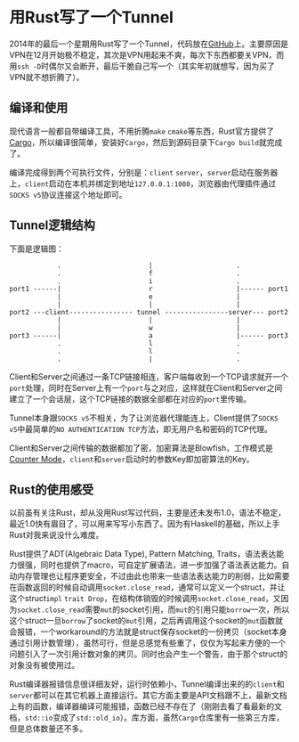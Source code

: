 用Rust写了一个Tunnel
==================

2014年的最后一个星期用Rust写了一个Tunnel，代码放在[GitHub](https://github.com/airtrack/stunnel)上。主要原因是VPN在12月开始极不稳定，其次是VPN用起来不爽，每次下东西都要关VPN，而用`ssh -D`时偶尔又会断开，最后干脆自己写一个（其实年初就想写，因为买了VPN就不想折腾了）。

编译和使用
--------

现代语言一般都自带编译工具，不用折腾`make` `cmake`等东西，Rust官方提供了[Cargo](https://crates.io/)，所以编译很简单，安装好`Cargo`，然后到源码目录下`Cargo build`就完成了。

编译完成得到两个可执行文件，分别是：`client` `server`，`server`启动在服务器上，`client`启动在本机并绑定到地址`127.0.0.1:1080`，浏览器由代理插件通过`SOCKS v5`协议连接这个地址即可。

Tunnel逻辑结构
-------------

下面是逻辑图：

	            .                      |                     .
	            .                      f                     .
	            .                      i                     .
	port1 ------|                      r                     |------ port1
	            |                      e                     |
	            |                      |                     |
	port2 ---client---------------- tunnel ----------------server--- port2
	            |                      |                     |
	            |                      w                     |
	port3 ------|                      a                     |------ port3
	            .                      l                     .
	            .                      l                     .
	            .                      |                     .

Client和Server之间通过一条TCP链接相连，客户端每收到一个TCP请求就开一个`port`处理，同时在Server上有一个`port`与之对应，这样就在Client和Server之间建立了一个会话层，这个TCP链接的数据全部都在对应的`port`里传输。

Tunnel本身跟`SOCKS v5`不相关，为了让浏览器代理能连上，Client提供了`SOCKS v5`中最简单的`NO AUTHENTICATION TCP`方法，即无用户名和密码的TCP代理。

Client和Server之间传输的数据都加了密，加密算法是Blowfish，工作模式是[Counter Mode](http://zh.wikipedia.org/wiki/%E5%9D%97%E5%AF%86%E7%A0%81%E7%9A%84%E5%B7%A5%E4%BD%9C%E6%A8%A1%E5%BC%8F#.E8.AE.A1.E6.95.B0.E5.99.A8.E6.A8.A1.E5.BC.8F.EF.BC.88CTR.EF.BC.89)，`client`和`server`启动时的参数Key即加密算法的Key。

Rust的使用感受
------------

以前虽有关注Rust，却从没用Rust写过代码，主要是还未发布1.0，语法不稳定，最近1.0快有眉目了，可以用来写写小东西了。因为有Haskell的基础，所以上手Rust对我来说没什么难度。

Rust提供了ADT(Algebraic Data Type), Pattern Matching, Traits，语法表达能力很强，同时也提供了macro，可自定扩展语法，进一步加强了语法表达能力。自动内存管理也让程序更安全，不过由此也带来一些语法表达能力的削弱，比如需要在函数返回的时候自动调用`socket.close_read`，通常可以定义一个struct，并让这个struct`impl` `trait Drop`，在结构体销毁的时候调用`socket.close_read`，又因为`socket.close_read`需要`mut`的socket引用，而`mut`的引用只能`borrow`一次，所以这个struct一旦`borrow`了socket的`mut`引用，之后再调用这个socket的`mut`函数就会报错，一个workaround的方法就是struct保存socket的一份拷贝（socket本身通过引用计数管理），虽然可行，但是总感觉有些重了，仅仅为写起来方便的一个问题引入了一次引用计数对象的拷贝。同时也会产生一个警告，由于那个struct的对象没有被使用过。

Rust编译器报错信息很详细友好，运行时依赖小，Tunnel编译出来的的`client`和`server`都可以在其它机器上直接运行。其它方面主要是API文档跟不上，最新文档上有的函数，编译器编译可能报错，函数已经不存在了（刚刚去看了看最新的文档，`std::io`变成了`std::old_io`）。库方面，虽然`Cargo`仓库里有一些第三方库，但是总体数量还不多。

